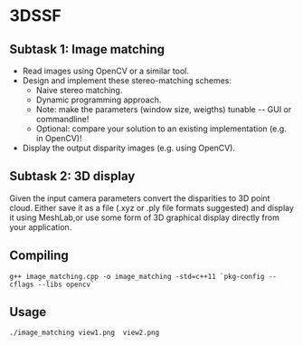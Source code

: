 # 3DSSF
## Subtask 1: Image matching

   - Read images using OpenCV or a similar tool.
   - Design and implement these stereo-matching schemes:
        - Naive stereo matching.
        - Dynamic programming approach.
        - Note: make the parameters (window size, weigths) tunable -- GUI or commandline!
        - Optional: compare your solution to an existing implementation (e.g. in OpenCV)!
   - Display the output disparity images (e.g. using OpenCV).

## Subtask 2: 3D display

Given the input camera parameters convert the disparities to 3D point cloud. 
Either save it as a file (.xyz or .ply file formats suggested) and display it using MeshLab,or use some form of 3D graphical display directly from your application.


## Compiling
```
g++ image_matching.cpp -o image_matching -std=c++11 `pkg-config --cflags --libs opencv`
```

## Usage
```
./image_matching view1.png  view2.png 
```
